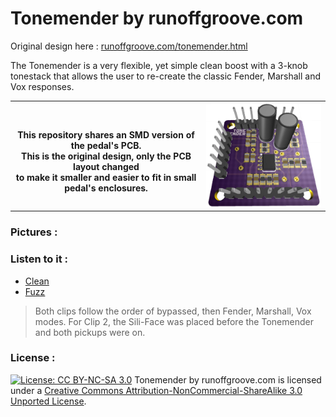 # Tonemender by runoffgroove.com

Original design here : [runoffgroove.com/tonemender.html](http://runoffgroove.com/tonemender.html)

The Tonemender is a very flexible, yet simple clean boost with a 3-knob tonestack that allows the user to re-create the classic Fender, Marshall and Vox responses.

<table>
	<tbody>
		<tr>
      <th align="center"><br>This repository shares an SMD version of the pedal's PCB.<br>
This is the original design, only the PCB layout changed <br> to make it smaller and easier to fit in small pedal's enclosures.<br></th>
			<th align="center"><img src="https://github.com/heolfief/TonemenderPedal/blob/master/Resources/PCB%203D%20render.jpg" alt="" width=300></th>
		</tr>
	</tbody>
</table>

### Pictures :


### Listen to it : 
- [Clean](http://runoffgroove.com/tmclean.mp3)
- [Fuzz](http://runoffgroove.com/tmfuzz.mp3)


> Both clips follow the order of bypassed, then Fender, Marshall, Vox modes. For Clip 2, the Sili-Face was placed before the Tonemender and both pickups were on.

### License :
[![License: CC BY-NC-SA 3.0](https://img.shields.io/badge/License-CC%20BY--NC--SA%203.0-lightgrey.svg)](http://creativecommons.org/licenses/by-nc-sa/3.0/) Tonemender by runoffgroove.com is licensed under a [Creative Commons Attribution-NonCommercial-ShareAlike 3.0 Unported License](https://creativecommons.org/licenses/by-nc-sa/3.0/).
